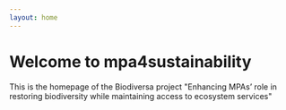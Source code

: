 ```yaml
---
layout: home
---
```


# Welcome to mpa4sustainability

This is the homepage of the Biodiversa project "Enhancing MPAs’ role in restoring biodiversity while maintaining access to ecosystem services"
